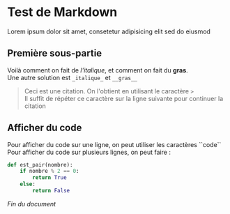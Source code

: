 # Test de Markdown

Lorem ipsum dolor sit amet, consetetur adipisicing elit sed do eiusmod

## Première sous-partie

Voilà comment on fait de *l'italique*, et comment on fait du **gras**.  
Une autre solution est `_italique_` et `__gras__`

>Ceci est une citation. On l'obtient en utilisant le caractère `>`  
Il suffit de répéter ce caractère sur la ligne suivante pour continuer la  
citation

## Afficher du code

Pour afficher du code sur une ligne, on peut utiliser les caractères \``code\``
Pour afficher du code sur plusieurs lignes, on peut faire :  
```python
def est_pair(nombre):
    if nombre % 2 == 0:
        return True
    else:
        return False
```

_Fin du document_
